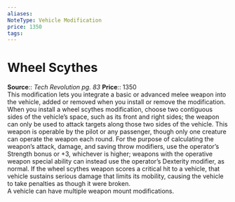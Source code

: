 ```yaml
---
aliases: 
NoteType: Vehicle Modification
price: 1350
tags: 
---
```


# Wheel Scythes

**Source**:: _Tech Revolution pg. 83_
**Price**:: 1350  
This modification lets you integrate a basic or advanced melee weapon into the vehicle, added or removed when you install or remove the modification. When you install a wheel scythes modification, choose two contiguous sides of the vehicle’s space, such as its front and right sides; the weapon can only be used to attack targets along those two sides of the vehicle. This weapon is operable by the pilot or any passenger, though only one creature can operate the weapon each round. For the purpose of calculating the weapon’s attack, damage, and saving throw modifiers, use the operator’s Strength bonus or +3, whichever is higher; weapons with the operative weapon special ability can instead use the operator’s Dexterity modifier, as normal. If the wheel scythes weapon scores a critical hit to a vehicle, that vehicle sustains serious damage that limits its mobility, causing the vehicle to take penalties as though it were broken.  
A vehicle can have multiple weapon mount modifications.
